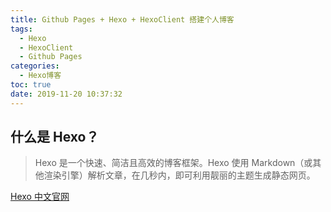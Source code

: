 ```yaml
---
title: Github Pages + Hexo + HexoClient 搭建个人博客
tags:
  - Hexo
  - HexoClient
  - Github Pages
categories:
  - Hexo博客
toc: true
date: 2019-11-20 10:37:32
---
```


## 什么是 Hexo？
> Hexo 是一个快速、简洁且高效的博客框架。Hexo 使用 Markdown（或其他渲染引擎）解析文章，在几秒内，即可利用靓丽的主题生成静态网页。

[Hexo 中文官网](https://hexo.io/zh-cn/docs)

